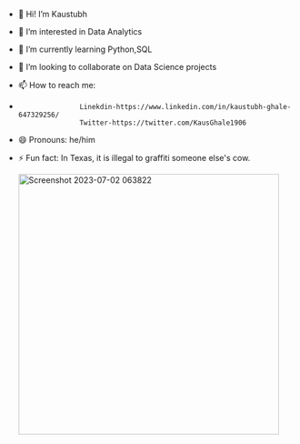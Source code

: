 - 👋 Hi! I’m Kaustubh
- 👀 I’m interested in Data Analytics
- 🌱 I’m currently learning Python,SQL
- 💞️ I’m looking to collaborate on Data Science projects
- 📫 How to reach me:
- 
                     Linekdin-https://www.linkedin.com/in/kaustubh-ghale-647329256/
                     Twitter-https://twitter.com/KausGhale1906
- 😄 Pronouns: he/him
- ⚡ Fun fact: In Texas, it is illegal to graffiti someone else's cow.

    <img width="458" alt="Screenshot 2023-07-02 063822" src="https://github.com/KaustubhGhale/KaustubhGhale/assets/137228006/e2a88ceb-2921-4b88-81ee-60318c9f1828">

